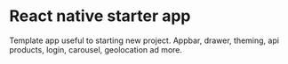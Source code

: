 # React native starter app


Template app useful to starting new project. Appbar, drawer, theming, api products, login, carousel, geolocation ad more.
